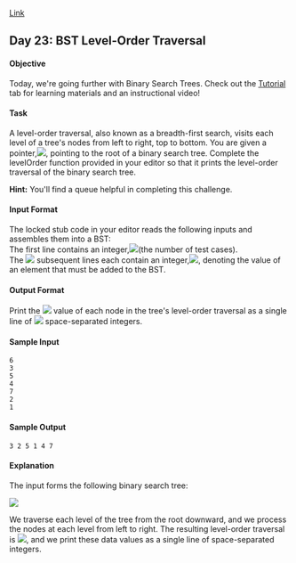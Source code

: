 [Link](https://www.hackerrank.com/challenges/30-binary-trees/problem)

## Day 23: BST Level-Order Traversal

#### Objective
Today, we're going further with Binary Search Trees. Check out the [Tutorial](https://www.hackerrank.com/challenges/30-binary-trees/tutorial) tab for learning materials and an instructional video!

#### Task
A level-order traversal, also known as a breadth-first search, visits each level of a tree's nodes from left to right, top to bottom. You are given a pointer,<img src="https://latex.codecogs.com/svg.latex?\Large&space;root">, pointing to the root of a binary search tree. Complete the levelOrder function provided in your editor so that it prints the level-order traversal of the binary search tree.

**Hint:** You'll find a queue helpful in completing this challenge.

#### Input Format

The locked stub code in your editor reads the following inputs and assembles them into a BST:<br>
The first line contains an integer,<img src="https://latex.codecogs.com/svg.latex?\Large&space;T">(the number of test cases).<br>
The <img src="https://latex.codecogs.com/svg.latex?\Large&space;T"> subsequent lines each contain an integer,<img src="https://latex.codecogs.com/svg.latex?\Large&space;data">, denoting the value of an element that must be added to the BST.

#### Output Format

Print the <img src="https://latex.codecogs.com/svg.latex?\Large&space;data"> value of each node in the tree's level-order traversal as a single line of <img src="https://latex.codecogs.com/svg.latex?\Large&space;N"> space-separated integers.

#### Sample Input
```
6
3
5
4
7
2
1
```
#### Sample Output
```
3 2 5 1 4 7 
```
#### Explanation

The input forms the following binary search tree:

![](https://github.com/andy489/Data_Structures_and_Algorithms_CPP/blob/master/assets/LOT%20BST%2001.png)

We traverse each level of the tree from the root downward, and we process the nodes at each level from left to right. The resulting level-order traversal is <img src="https://latex.codecogs.com/svg.latex?\Large&space;3\rightarrow{2}\rightarrow{5}\rightarrow{1}\rightarrow{4}\rightarrow{7}">, and we print these data values as a single line of space-separated integers.
